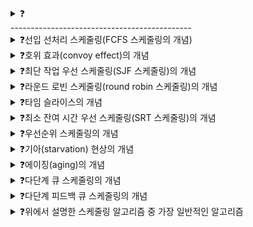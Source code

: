 <details>
<summary>❓</summary>

>""

</details>
---------------------------------------------

<details>
<summary>❓선입 선처리 스케줄링(FCFS 스케줄링의 개념)</summary>

>"first come first served, 준비 큐에 삽입된 순서대로 프로세스를 처리하는 비선점형 스케줄링 방식이다. 프로세스들의 대기 시간이 길어질 수 있다는 단점이 있다."
![image](https://github.com/user-attachments/assets/c819e9dd-2d95-469b-8191-d81f2694ea5f)

</details>

<details>
<summary>❓호위 효과(convoy effect)의 개념</summary>

>"CPU 버스트 시간이 긴 프로세스에 의해서 사용 시간이 짧은 프로세스들이 오래 기다리는 현상"

</details>

<details>
<summary>❓최단 작업 우선 스케줄링(SJF 스케줄링)의 개념</summary>

>"shortest job first, 준비 큐에 삽입된 프로세스들 중 CPU 이용 시간이 가장 짧은 프로세스부터 실행하는 방식이다."
![image](https://github.com/user-attachments/assets/555c31cc-8dd7-4efc-88fe-978ff10d7fcc)

</details>

<details>
<summary>❓라운드 로빈 스케줄링(round robin 스케줄링)의 개념</summary>

>"선입선처리 + 타임슬라이스, 정해진 타임 슬라이스만큼의 시간 동안 돌아가며 CPU를 이용하는 선점형 스케줄링이다."

</details>

<details>
<summary>❓타임 슬라이스의 개념</summary>

>"타임 슬라이스는 각 프로세스가 CPU를 사용할 수 있는 정해진 시간을 말한다."
![image](https://github.com/user-attachments/assets/dd71add9-44ca-4dea-874d-930c26a89e5f)

</details>

<details>
<summary>❓최소 잔여 시간 우선 스케줄링(SRT 스케줄링)의 개념</summary>

>"shortest remaining time, 정해진 타임 슬라이스만큼 CPU를 사용하되, CPU를 사용할 다음 프로세스는 남아 있는 작업 시간이 가장 적은 프로세스가 된다."

</details>

<details>
<summary>❓우선순위 스케줄링의 개념</summary>

>"프로세스들에 우선순위를 부여하고, 가장 높은 우선순위를 가진 프로세스부터 실행한다."
![image](https://github.com/user-attachments/assets/b0013d17-99fb-4895-80d0-75334783885d)

</details>

<details>
<summary>❓기아(starvation) 현상의 개념</summary>

>"우선순위 스케줄링에서 발생할 수 있는 문제로, 우선순위가 낮은 프로세스들이 먼저 삽입되어도 계속 실행 연기가 발생하는 현상을 말한다."

</details>

<details>
<summary>❓에이징(aging)의 개념</summary>

>"기아 현상을 방지하기 위해서 오랫동안 대기한 프로세스의 우선순위를 점차 높이는 방식을 말한다."
![image](https://github.com/user-attachments/assets/6d242199-249d-46ee-8ee0-75cd66ec016c)

</details>

<details>
<summary>❓다단계 큐 스케줄링의 개념</summary>

>"multilevel queue, 우선순위별로 준비 큐를 여러 개 사용하는 스케줄링 방식이다."
![image](https://github.com/user-attachments/assets/19660a6f-e28e-46ab-bc3a-d605ca7a33d6)

</details>

<details>
<summary>❓다단계 피드백 큐 스케줄링의 개념</summary>

>"다단계 큐 스케줄링에서는 프로세스들이 큐 사이를 이동할 수 없어서, 기아 현상의 우려가 있었다. 다단계 큐 스케줄링에서 + 큐 사이 이동이 가능해진 방식이다."
![image](https://github.com/user-attachments/assets/d93437ef-04e2-4b5a-8200-df8142098bbf)
![image](https://github.com/user-attachments/assets/a13d299f-4cc4-458f-99a5-a8738b498b7f)

</details>

<details>
<summary>❓위에서 설명한 스케줄링 알고리즘 중 가장 일반적인 알고리즘</summary>

>"구현이 복잡하지만, 다단계 피드백 큐 스케줄링 알고리즘을 가장 많이 사용한다."

</details>
